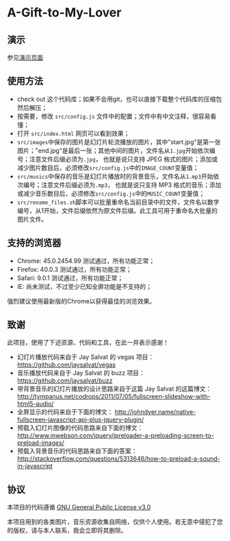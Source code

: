 # A-Gift-to-My-Lover


## 演示

参见[演示页面](https://jinczhang.github.io/Gift-for-my-lover/src/index.html)

## 使用方法

- check out 这个代码库；如果不会用git，也可以直接下载整个代码库的压缩包然后解压；
- 按需要，修改 `src/config.js` 文件中的配置；文件中有中文注释，很容易看懂；
- 打开 `src/index.html` 网页可以看到效果；
- `src/images`中保存的图片是幻灯片轮流播放的图片，其中"start.jpg"是第一张图片；"end.jpg"是最后一张；其他中间的图片，文件名从`1.jpg`开始依次编号；注意文件后缀必须为`.jpg`，
也就是说只支持 JPEG 格式的图片；添加或减少图片数目后，必须修改`src/config.js`中的`IMAGE_COUNT`变量值；
- `src/musics`中保存的音乐是幻灯片播放时的背景音乐，文件名从`1.mp3`开始依次编号；注意文件后缀必须为`.mp3`，
也就是说只支持 MP3 格式的音乐；添加或减少音乐数目后，必须修改`src/config.js`中的`MUSIC_COUNT`变量值；
- `src/rename_files.sh`脚本可以批量重命名当前目录中的文件，文件名以数字编号，从1开始，文件后缀依然为原文件后缀。此工具可用于重命名大批量的图片文件。

## 支持的浏览器

- Chrome: 45.0.2454.99 测试通过，所有功能正常；
- Firefox: 40.0.3 测试通过，所有功能正常；
- Safari: 9.0.1 测试通过，所有功能正常；
- IE: 尚未测试，不过至少已知全屏功能是不支持的；

强烈建议使用最新版的Chrome以获得最佳的浏览效果。

## 致谢

此项目，使用了下述资源、代码和工具，在此一并表示感谢！

- 幻灯片播放代码来自于 Jay Salvat 的 vegas 项目：
  https://github.com/jaysalvat/vegas
- 音乐播放代码来自于 Jay Salvat 的 buzz 项目：
  https://github.com/jaysalvat/buzz
- 带背景音乐的幻灯片播放的设计思路来自于这篇 Jay Salvat 的这篇博文：
  http://tympanus.net/codrops/2011/07/05/fullscreen-slideshow-with-html5-audio/
- 全屏显示的代码来自于下面的博文：
  http://johndyer.name/native-fullscreen-javascript-api-plus-jquery-plugin/
- 预载入幻灯片图像的代码思路来自下面的博文：
  http://www.inwebson.com/jquery/jpreloader-a-preloading-screen-to-preload-images/
- 预载入背景音乐的代码思路来自下面的答案：
  http://stackoverflow.com/questions/5313646/how-to-preload-a-sound-in-javascript

## 协议

本项目的代码遵循 [GNU General Public License v3.0](http://www.gnu.org/licenses/gpl.html)

本项目用到的各类图片，音乐资源收集自网络，仅供个人使用。若无意中侵犯了您的版权，请与本人联系，我会立即将其删除。
